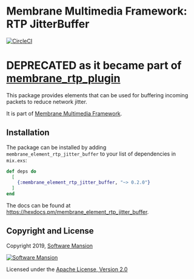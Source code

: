 # Membrane Multimedia Framework: RTP JitterBuffer

[![CircleCI](https://circleci.com/gh/membraneframework/membrane-element-rtp-jitter-buffer.svg?style=svg)](https://circleci.com/gh/membraneframework/membrane-element-rtp-jitter-buffer)

# DEPRECATED as it became part of [membrane_rtp_plugin](https://github.com/membraneframework/membrane_rtp_plugin)

This package provides elements that can be used for buffering incoming packets
to reduce network jitter.

It is part of [Membrane Multimedia Framework](https://membraneframework.org).

## Installation

The package can be installed by adding `membrane_element_rtp_jitter_buffer` to your list of dependencies in `mix.exs`:

```elixir
def deps do
  [
    {:membrane_element_rtp_jitter_buffer, "~> 0.2.0"}
  ]
end
```

The docs can be found at <https://hexdocs.pm/membrane_element_rtp_jitter_buffer>.

## Copyright and License

Copyright 2019, [Software Mansion](https://swmansion.com/?utm_source=git&utm_medium=readme&utm_campaign=membrane)

[![Software Mansion](https://logo.swmansion.com/logo?color=white&variant=desktop&width=200&tag=membrane-github)](https://swmansion.com/?utm_source=git&utm_medium=readme&utm_campaign=membrane)

Licensed under the [Apache License, Version 2.0](LICENSE)
